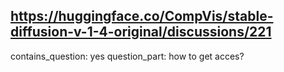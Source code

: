## https://huggingface.co/CompVis/stable-diffusion-v-1-4-original/discussions/221

contains_question: yes
question_part: how to get acces?